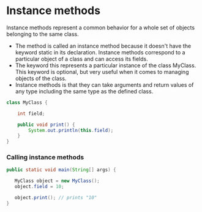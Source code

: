 # Instance methods

Instance methods represent a common behavior for a whole set of objects belonging to the same class.

- The method is called an instance method because it doesn't have the keyword static in its declaration. Instance methods correspond to a particular object of a class and can access its fields.
- The keyword this represents a particular instance of the class MyClass. This keyword is optional, but very useful when it comes to managing objects of the class.
- Instance methods is that they can take arguments and return values of any type including the same type as the defined class.

```java
class MyClass {

    int field;

    public void print() {
        System.out.println(this.field);
    }
}
```

### Calling instance methods

```java
public static void main(String[] args) {

   MyClass object = new MyClass();
   object.field = 10;

   object.print(); // prints "10"
}
```
